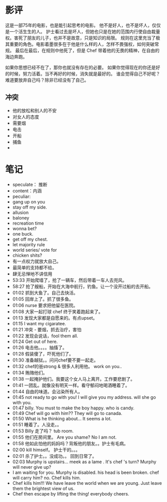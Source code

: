# 影评
这是一部75年的电影，也是能引起思考的电影。
他不是好人，也不是坏人，仅仅是一个活生生的人。
护士看过去是坏人，但她也只是在她的范围内行使自由裁量权。害死了朋友的儿子，也并不是故意，只是知识的局限。
规则在这里充当了极其重要的角色。电影着墨很多在于他是什么样的人，怎样不畏强权，如何突破常规。
最后在最后，在规则中他死了，但是 Chef 带着他的无畏的精神，在自由的海边奔跑。

如果你思想已经不在了，那你也就没有存在的必要。
如果你觉得现在的你还是好的时候，努力活着。当不再好的时候，消失就是最好的。
谁会觉得自己不好呢？难道要放弃自己吗？除非已经没有了自己。

## 冲突
- 他的放松和别人的不安
- 对女人的态度
- 需要烟
- 电击
- 开船
- 捕鱼
- 


# 笔记
- speculate： 推断  
-   content：内涵  
-   peculiar:  
-   gang up on you  
-   stay off my side.  
-   allusion  
-   baloney  
-   recreation time  
-   wonna bet?  
-   one buck.  
-   get off my chest.  
-   let majority rule  
-   world series/ vote for  
-   chicken shits?  
-   有一点权力就放大自己。  
-   最简单的支持都不给。  
-   肆无忌惮地不讲信用  
-   53:33 开始爬墙了，抢了一辆车，然后带着一车人去兜风。  
-   58:27 抢了艘船，开始在大海中航行，钓鱼。让一个没开过船的去开船。  
-   01:02 抓到大鱼了。自己去快活。  
-   01:05 回岸上了。抓了很多鱼。  
-   01:06 nurse 要求把他留在医院。  
-   01:08 大家一起打球 chef 终于笑着跑起来了。  
-   01:13 发现大家都是自愿来的。有点upset。  
-   01:15 I want my cigaratee.  
-   01:21 冲突 - 要烟，抓去治疗，害怕  
-   01:22 发现会说话，fool them all.  
-   01:24 Get out of here.  
-   01:26 电击他。。。。抽搐了。  
-   01:28 假装傻了，吓死他们了。  
-   01:30 准备越狱。。问问chef要不要一起走。  
-   01:32 chef的爸strong & 很多人利用他。 work on you..  
-   01:34 贿赂他们。  
-   01:38 一起掩护他们。我要这个女人马上离开。工作要悲剧了。  
-   01:41 一团乱。就像没有明天一样。看守郁闷地喝酒睡着了。  
-   01:44 自由的味道。会沾染所有人。  
-   01:45 not ready to go with you! I will give you my address. will she go with you.  
-   01:47 billy. You must to make the boy happy. who is candy.  
-   01:49 Chef will go with him?? They will go to canada.  
-   01:50 What is he thinking about... It seems a lot.  
-   01:51 睡着了。人没走。。  
-   01:53 Billy 走了吗？ tub room.  
-   01:55 他们在房间里。 Are you shame? No I am not.  
-   01:58 他如此怕他的妈妈吗？背叛他的朋友。。护士有毛病。  
-   02:00 kill himself。 护士干的。。。  
-   02:01 杀了护士。。没成功。。 回到日常了。  
-   02:03 Murphy is upstairs... meek as a lame . It's chef 's turn? Murphy will never give up?  
-   I am waiting for you. Murphy is disabled. his head is been broken. chef will carry him? no. Chef kills him.  
-   Chef kills him!!! We have leave the world when we are young. Just leave them the brightest view of us.  
-   Chef then escape by lifting the thing! everybody cheers.
